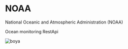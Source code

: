 # NOAA
National Oceanic and Atmospheric Administration (NOAA)

Ocean monitoring RestApi

![boya](https://user-images.githubusercontent.com/79877310/134806982-17190d45-ec81-4619-a2bd-2f917be458d1.png)


